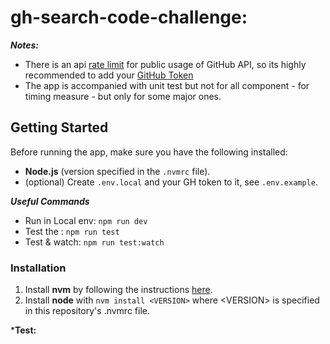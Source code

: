 # gh-search-code-challenge:

**_Notes:_**

- There is an api [rate limit](https://docs.github.com/en/rest/overview/resources-in-the-rest-api?apiVersion=2022-11-28#exceeding-the-rate-limit) for public usage of GitHub API, so its highly recommended to add your [GitHub Token](https://docs.github.com/en/authentication/keeping-your-account-and-data-secure/managing-your-personal-access-tokens)
- The app is accompanied with unit test but not for all component - for timing measure - but only for some major ones.

## Getting Started

Before running the app, make sure you have the following installed:

- **Node.js** (version specified in the `.nvmrc` file).
- (optional) Create `.env.local` and your GH token to it, see `.env.example`.

**_Useful Commands_**

- Run in Local env: `npm run dev`
- Test the : `npm run test`
- Test & watch: `npm run test:watch`

### Installation

1. Install **nvm** by following the instructions [here](https://github.com/nvm-sh/nvm#installation-and-update).
2. Install **node** with `nvm install <VERSION>` where \<VERSION\> is specified in this repository's .nvmrc file.


***Test:**
